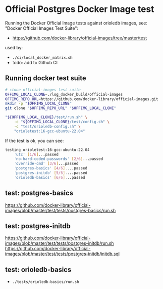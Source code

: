 
# Official Postgres Docker Image test

Running the Docker Official Image tests against orioledb images,
see: "Docker Official Images Test Suite":
* https://github.com/docker-library/official-images/tree/master/test


used by:
* `./ci/local_docker_matrix.sh`
* todo: add to Github CI


## Running docker test suite

```bash
# clone official-images test suite
OFFIMG_LOCAL_CLONE=./log_docker_build/official-images
OFFIMG_REPO_URL=https://github.com/docker-library/official-images.git
mkdir -p "$OFFIMG_LOCAL_CLONE"
git clone "$OFFIMG_REPO_URL" "$OFFIMG_LOCAL_CLONE"

"${OFFIMG_LOCAL_CLONE}/test/run.sh" \
    -c "${OFFIMG_LOCAL_CLONE}/test/config.sh" \
    -c "test/orioledb-config.sh" \
    "orioletest:16-gcc-ubuntu-22.04" 
```

If the test is ok, you can see:

```bash
testing orioletest:16-gcc-ubuntu-22.04
	'utc' [1/6]...passed
	'no-hard-coded-passwords' [2/6]...passed
	'override-cmd' [3/6]...passed
	'postgres-basics' [4/6]....passed
	'postgres-initdb' [5/6]....passed
	'orioledb-basics' [6/6]...passed
```

## test: postgres-basics

https://github.com/docker-library/official-images/blob/master/test/tests/postgres-basics/run.sh

## test: postgres-initdb

https://github.com/docker-library/official-images/blob/master/test/tests/postgres-initdb/run.sh
https://github.com/docker-library/official-images/blob/master/test/tests/postgres-initdb/initdb.sql

## test: orioledb-basics

* `./tests/orioledb-basics/run.sh`
